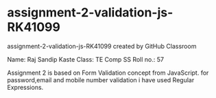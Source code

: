 # assignment-2-validation-js-RK41099
assignment-2-validation-js-RK41099 created by GitHub Classroom

Name: Raj Sandip Kaste
Class: TE Comp SS
Roll no.: 57

Assignment 2 is based on Form Validation concept from JavaScript.
for password,email and mobile number validation i have used Regular Expressions.
